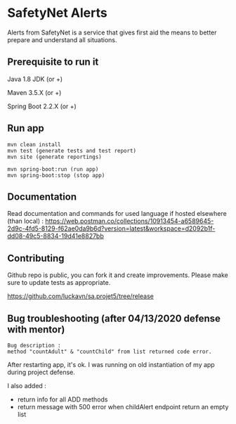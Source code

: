 # SafetyNet Alerts

Alerts from SafetyNet is a service that gives first aid the means to better prepare and understand all situations.

## Prerequisite to run it

Java 1.8 JDK (or +)

Maven 3.5.X (or +)

Spring Boot 2.2.X (or +)

## Run app

```mvn
mvn clean install
mvn test (generate tests and test report)
mvn site (generate reportings)
```

```Spring Boot
mvn spring-boot:run (run app)
mvn spring-boot:stop (stop app)
```

## Documentation
Read documentation and commands for used language if hosted elsewhere (than local) : https://web.postman.co/collections/10913454-a6589645-2d9c-4fd5-8129-f62ae0da9b6d?version=latest&workspace=d2092b1f-dd08-49c5-8834-19d41e8827bb

## Contributing
Github repo is public, you can fork it and create improvements.
Please make sure to update tests as appropriate.

https://github.com/luckavn/sa.projet5/tree/release

## Bug troubleshooting (after 04/13/2020 defense with mentor)

```Spring Boot
Bug description : 
method "countAdult" & "countChild" from list returned code error.
```
After restarting app, it's ok. I was running on old instantiation of my app during project defense. 

I also added : 
- return info for all ADD methods
- return message with 500 error when childAlert endpoint return an empty list
